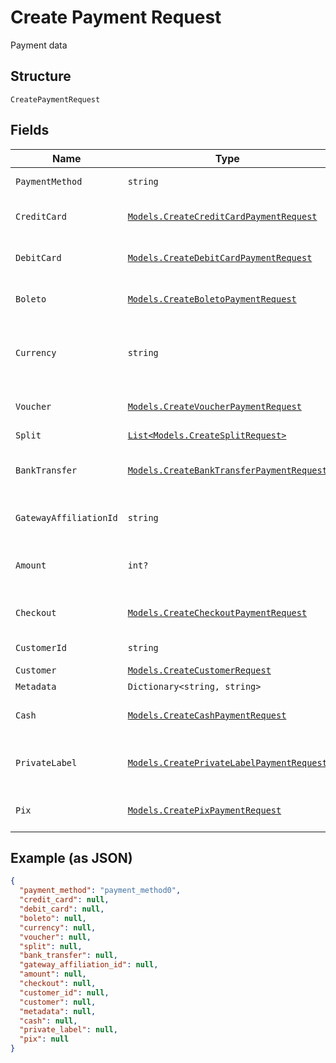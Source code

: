 
# Create Payment Request

Payment data

## Structure

`CreatePaymentRequest`

## Fields

| Name | Type | Tags | Description |
|  --- | --- | --- | --- |
| `PaymentMethod` | `string` | Required | Payment method |
| `CreditCard` | [`Models.CreateCreditCardPaymentRequest`](../../doc/models/create-credit-card-payment-request.md) | Optional | Settings for credit card payment |
| `DebitCard` | [`Models.CreateDebitCardPaymentRequest`](../../doc/models/create-debit-card-payment-request.md) | Optional | Settings for debit card payment |
| `Boleto` | [`Models.CreateBoletoPaymentRequest`](../../doc/models/create-boleto-payment-request.md) | Optional | Settings for boleto payment |
| `Currency` | `string` | Optional | Currency. Must be informed using 3 characters |
| `Voucher` | [`Models.CreateVoucherPaymentRequest`](../../doc/models/create-voucher-payment-request.md) | Optional | Settings for voucher payment |
| `Split` | [`List<Models.CreateSplitRequest>`](../../doc/models/create-split-request.md) | Optional | Splits |
| `BankTransfer` | [`Models.CreateBankTransferPaymentRequest`](../../doc/models/create-bank-transfer-payment-request.md) | Optional | Settings for bank transfer payment |
| `GatewayAffiliationId` | `string` | Optional | Gateway affiliation code |
| `Amount` | `int?` | Optional | The amount of the payment, in cents |
| `Checkout` | [`Models.CreateCheckoutPaymentRequest`](../../doc/models/create-checkout-payment-request.md) | Optional | Settings for checkout payment |
| `CustomerId` | `string` | Optional | Customer Id |
| `Customer` | [`Models.CreateCustomerRequest`](../../doc/models/create-customer-request.md) | Optional | Customer |
| `Metadata` | `Dictionary<string, string>` | Optional | Metadata |
| `Cash` | [`Models.CreateCashPaymentRequest`](../../doc/models/create-cash-payment-request.md) | Optional | Settings for cash payment |
| `PrivateLabel` | [`Models.CreatePrivateLabelPaymentRequest`](../../doc/models/create-private-label-payment-request.md) | Optional | Settings for private label payment |
| `Pix` | [`Models.CreatePixPaymentRequest`](../../doc/models/create-pix-payment-request.md) | Optional | Settings for pix payment |

## Example (as JSON)

```json
{
  "payment_method": "payment_method0",
  "credit_card": null,
  "debit_card": null,
  "boleto": null,
  "currency": null,
  "voucher": null,
  "split": null,
  "bank_transfer": null,
  "gateway_affiliation_id": null,
  "amount": null,
  "checkout": null,
  "customer_id": null,
  "customer": null,
  "metadata": null,
  "cash": null,
  "private_label": null,
  "pix": null
}
```

